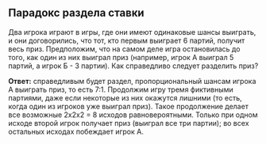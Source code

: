 ## Парадокс раздела ставки

Два игрока играют в игры, где они имеют одинаковые шансы выиграть, и они договорились, что тот, кто первым выиграет 6 партий, получит весь приз. Предположим, что на самом деле игра остановилась до того, как один из них выиграл приз (например, игрок А выиграл 5 партий, а игрок Б - 3 партии). Как справедливо следует разделить приз?

**Ответ:** справедливым будет раздел, пропорциональный шансам игрока А выиграть приз, то есть 7:1. Продолжим игру тремя фиктивными партиями, даже если некоторые из них окажутся лишними (то есть, когда один из игроков уже выиграл приз). Такое продолжение делает все возможные 2х2х2 = 8 исходов равновероятными. Только при одном исходе второй игрок получает приз (выиграл все три партии); во всех остальных исходах побеждает игрок А.
